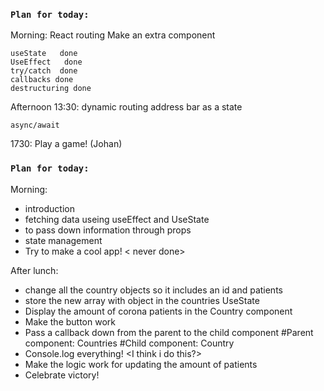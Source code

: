 

### `Plan for today:`
Morning:
React routing
    Make an extra component

    useState   done
    UseEffect   done
    try/catch  done
    callbacks done
    destructuring done


Afternoon 13:30:
    dynamic routing
    address bar as a state

    async/await  

1730:
    Play a game! (Johan)






### `Plan for today:`
Morning:

* introduction <done> 
* fetching data useing useEffect and UseState<done> 
* to pass down information through props<done> 
* state management <done> 
* Try to make a cool app! < never done>

After lunch: 
* change all the country objects so it includes an id and patients<counter> <done>
* store the new array with object in the countries UseState  <done>
* Display the amount of corona patients in the Country component <done>
* Make the button work  <done>
* Pass a callback down from the parent to the child component <done>
    #Parent component: Countries 
    #Child component: Country
* Console.log everything! <I think i do this?>
* Make the logic work for updating the amount of patients <done>
* Celebrate victory! <done>
     
